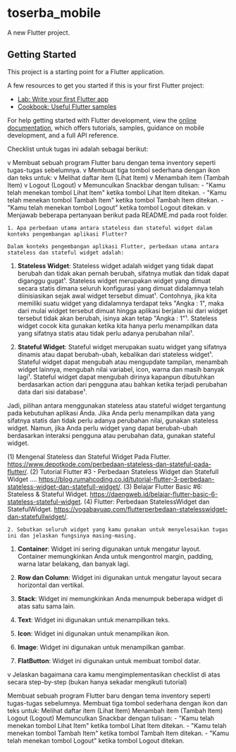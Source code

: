 # toserba_mobile

A new Flutter project.

## Getting Started

This project is a starting point for a Flutter application.

A few resources to get you started if this is your first Flutter project:

- [Lab: Write your first Flutter app](https://docs.flutter.dev/get-started/codelab)
- [Cookbook: Useful Flutter samples](https://docs.flutter.dev/cookbook)

For help getting started with Flutter development, view the
[online documentation](https://docs.flutter.dev/), which offers tutorials,
samples, guidance on mobile development, and a full API reference.


Checklist untuk tugas ini adalah sebagai berikut:

 v Membuat sebuah program Flutter baru dengan tema inventory seperti tugas-tugas sebelumnya.
 v Membuat tiga tombol sederhana dengan ikon dan teks untuk:
 v Melihat daftar item (Lihat Item)
 v Menambah item (Tambah Item)
 v Logout (Logout)
 v Memunculkan Snackbar dengan tulisan:
    - "Kamu telah menekan tombol Lihat Item" ketika tombol Lihat Item ditekan.
    - "Kamu telah menekan tombol Tambah Item" ketika tombol Tambah Item ditekan.
    - "Kamu telah menekan tombol Logout" ketika tombol Logout ditekan.
 v Menjawab beberapa pertanyaan berikut pada README.md pada root folder.

    1. Apa perbedaan utama antara stateless dan stateful widget dalam konteks pengembangan aplikasi Flutter?

    Dalam konteks pengembangan aplikasi Flutter, perbedaan utama antara stateless dan stateful widget adalah:

1. **Stateless Widget**: Stateless widget adalah widget yang tidak dapat berubah dan tidak akan pernah berubah, sifatnya mutlak dan tidak dapat diganggu gugat¹. Stateless widget merupakan widget yang dimuat secara statis dimana seluruh konfigurasi yang dimuat didalamnya telah diinisiasikan sejak awal widget tersebut dimuat¹. Contohnya, jika kita memiliki suatu widget yang didalamnya terdapat teks "Angka : 1", maka dari mulai widget tersebut dimuat hingga aplikasi berjalan isi dari widget tersebut tidak akan berubah, isinya akan tetap "Angka : 1"¹. Stateless widget cocok kita gunakan ketika kita hanya perlu menampilkan data yang sifatnya statis atau tidak perlu adanya perubahan nilai¹.

2. **Stateful Widget**: Stateful widget merupakan suatu widget yang sifatnya dinamis atau dapat berubah-ubah, kebalikan dari stateless widget¹. Stateful widget dapat mengubah atau mengupdate tampilan, menambah widget lainnya, mengubah nilai variabel, icon, warna dan masih banyak lagi¹. Stateful widget dapat mengubah dirinya kapanpun dibutuhkan berdasarkan action dari pengguna atau bahkan ketika terjadi perubahan data dari sisi database¹.

Jadi, pilihan antara menggunakan stateless atau stateful widget tergantung pada kebutuhan aplikasi Anda. Jika Anda perlu menampilkan data yang sifatnya statis dan tidak perlu adanya perubahan nilai, gunakan stateless widget. Namun, jika Anda perlu widget yang dapat berubah-ubah berdasarkan interaksi pengguna atau perubahan data, gunakan stateful widget.

(1) Mengenal Stateless dan Stateful Widget Pada Flutter. https://www.depotkode.com/perbedaan-stateless-dan-stateful-pada-flutter/.
(2) Tutorial Flutter #3 - Perbedaan Stateless Widget dan Statefull Widget .... https://blog.rumahcoding.co.id/tutorial-flutter-3-perbedaan-stateless-widget-dan-statefull-widget/.
(3) Belajar Flutter Basic #6: Stateless & Stateful Widget. https://daengweb.id/belajar-flutter-basic-6-stateless-stateful-widget.
(4) Flutter: Perbedaan StatelessWidget dan StatefulWidget. https://yogabayuap.com/flutterperbedaan-statelesswidget-dan-statefullwidget/.
    
    2. Sebutkan seluruh widget yang kamu gunakan untuk menyelesaikan tugas ini dan jelaskan fungsinya masing-masing.

1. **Container**: Widget ini sering digunakan untuk mengatur layout. Container memungkinkan Anda untuk mengontrol margin, padding, warna latar belakang, dan banyak lagi.

2. **Row dan Column**: Widget ini digunakan untuk mengatur layout secara horizontal dan vertikal.

3. **Stack**: Widget ini memungkinkan Anda menumpuk beberapa widget di atas satu sama lain.

4. **Text**: Widget ini digunakan untuk menampilkan teks.

5. **Icon**: Widget ini digunakan untuk menampilkan ikon.

6. **Image**: Widget ini digunakan untuk menampilkan gambar.

7. **FlatButton**: Widget ini digunakan untuk membuat tombol datar.

 v Jelaskan bagaimana cara kamu mengimplementasikan checklist di atas secara step-by-step (bukan hanya sekadar mengikuti tutorial)

  Membuat sebuah program Flutter baru dengan tema inventory seperti tugas-tugas sebelumnya.
  Membuat tiga tombol sederhana dengan ikon dan teks untuk:
  Melihat daftar item (Lihat Item)
  Menambah item (Tambah Item)
  Logout (Logout)
  Memunculkan Snackbar dengan tulisan:
    - "Kamu telah menekan tombol Lihat Item" ketika tombol Lihat Item ditekan.
    - "Kamu telah menekan tombol Tambah Item" ketika tombol Tambah Item ditekan.
    - "Kamu telah menekan tombol Logout" ketika tombol Logout ditekan.

